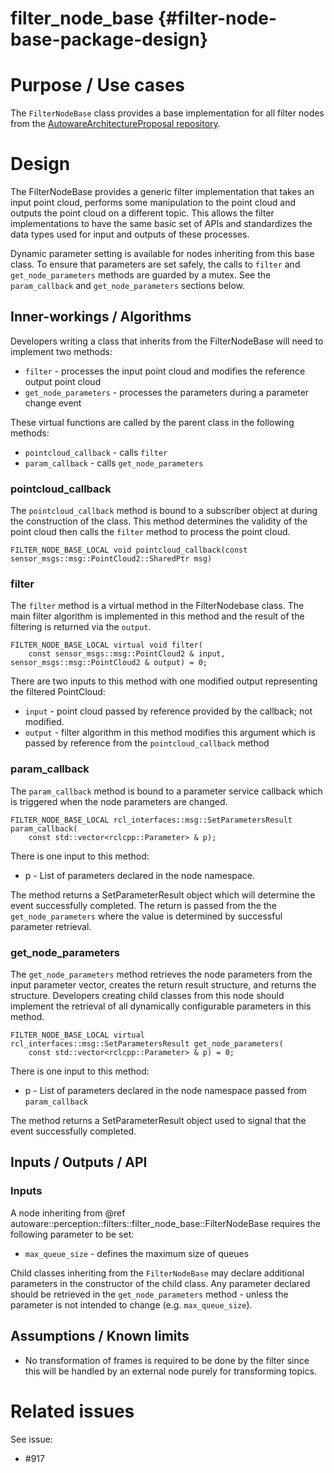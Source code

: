 filter_node_base {#filter-node-base-package-design}
===========


# Purpose / Use cases
<!-- Required -->
<!-- Things to consider:
    - Why did we implement this feature? -->

The `FilterNodeBase` class provides a base implementation for all filter nodes from the
[AutowareArchitectureProposal repository](https://github.com/tier4/AutowareArchitectureProposal.iv).

# Design
<!-- Required -->
<!-- Things to consider:
    - How does it work? -->

The FilterNodeBase provides a generic filter implementation that takes an input point cloud,
performs some manipulation to the point cloud and outputs the point cloud on a different topic.
This allows the filter implementations to have the same basic set of APIs and standardizes
the data types used for input and outputs of these processes.

Dynamic parameter setting is available for nodes inheriting from this base class. To ensure that
parameters are set safely, the calls to `filter` and `get_node_parameters` methods are guarded by
a mutex. See the `param_callback` and `get_node_parameters` sections below.

## Inner-workings / Algorithms
<!-- If applicable -->
Developers writing a class that inherits from the FilterNodeBase will need to implement two methods:
 * `filter` - processes the input point cloud and modifies the reference output point cloud
 * `get_node_parameters` - processes the parameters during a parameter change event

These virtual functions are called by the parent class in the following methods:
 * `pointcloud_callback` - calls `filter`
 * `param_callback` - calls `get_node_parameters`

### pointcloud_callback

The `pointcloud_callback` method is bound to a subscriber object at during the construction of the
class. This method determines the validity of the point cloud then calls the `filter` method to
process the point cloud.

```{cpp}
FILTER_NODE_BASE_LOCAL void pointcloud_callback(const sensor_msgs::msg::PointCloud2::SharedPtr msg)
```

### filter

The `filter` method is a virtual method in the FilterNodebase class. The main filter algorithm is
implemented in this method and the result of the filtering is returned via the `output`.

```{cpp}
FILTER_NODE_BASE_LOCAL virtual void filter(
    const sensor_msgs::msg::PointCloud2 & input, sensor_msgs::msg::PointCloud2 & output) = 0;
```

There are two inputs to this method with one modified output representing the filtered PointCloud:
- `input` - point cloud passed by reference provided by the callback; not modified. 
- `output` - filter algorithm in this method modifies this argument which is passed by reference
from the `pointcloud_callback` method

### param_callback

The `param_callback` method is bound to a parameter service callback which is triggered when the
node parameters are changed.

```{cpp}
FILTER_NODE_BASE_LOCAL rcl_interfaces::msg::SetParametersResult param_callback(
    const std::vector<rclcpp::Parameter> & p);
```

There is one input to this method:
 - p - List of parameters declared in the node namespace.

The method returns a SetParameterResult object which will determine the event successfully completed.
The return is passed from the the `get_node_parameters` where the value is determined by successful
parameter retrieval.

### get_node_parameters

The `get_node_parameters` method retrieves the node parameters from the input parameter vector,
creates the return result structure, and returns the structure. Developers creating child classes
from this node should implement the retrieval of all dynamically configurable parameters in this
method.

```{cpp}
FILTER_NODE_BASE_LOCAL virtual rcl_interfaces::msg::SetParametersResult get_node_parameters(
    const std::vector<rclcpp::Parameter> & p) = 0;
```

There is one input to this method:
 - p - List of parameters declared in the node namespace passed from `param_callback`

The method returns a SetParameterResult object used to signal that the event successfully completed.


## Inputs / Outputs / API
<!-- Required -->
<!-- Things to consider:
    - How do you use the package / API? -->
### Inputs

A node inheriting from @ref autoware::perception::filters::filter_node_base::FilterNodeBase
requires the following parameter to be set:
- `max_queue_size` - defines the maximum size of queues

Child classes inheriting from the `FilterNodeBase` may declare additional parameters in the
constructor of the child class. Any parameter declared should be retrieved in the
`get_node_parameters` method - unless the parameter is not intended to change (e.g.
`max_queue_size`).


## Assumptions / Known limits
<!-- Required -->

* No transformation of frames is required to be done by the filter since this will be handled by
an external node purely for transforming topics.


# Related issues
<!-- Required -->
See issue:
- #917
